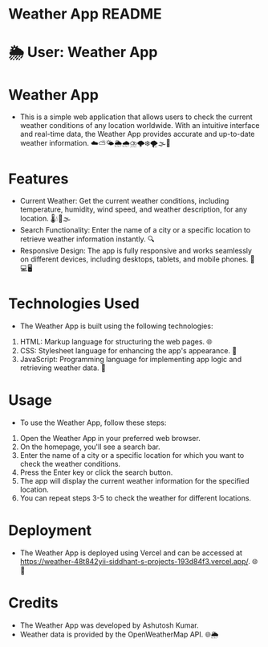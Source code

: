 # Weather App README
# 🌦️ User: Weather App

# Weather App
- This is a simple web application that allows users to check the current weather conditions of any location worldwide. With an intuitive interface and real-time data, the Weather App provides accurate and up-to-date weather information. ☁️⛅🌤️🌦️🌧️⛈️🌩️❄️🌪️🌫️🌊

# Features
- Current Weather: Get the current weather conditions, including temperature, humidity, wind speed, and weather description, for any location. 🌡️💧💨🌫️
- Search Functionality: Enter the name of a city or a specific location to retrieve weather information instantly. 🔍
- Responsive Design: The app is fully responsive and works seamlessly on different devices, including desktops, tablets, and mobile phones. 📱💻🖥️
# Technologies Used
- The Weather App is built using the following technologies:

1. HTML: Markup language for structuring the web pages. 🌐
2. CSS: Stylesheet language for enhancing the app's appearance. 🎨
3. JavaScript: Programming language for implementing app logic and retrieving weather data. 🧪

# Usage
- To use the Weather App, follow these steps:

1. Open the Weather App in your preferred web browser.
2. On the homepage, you'll see a search bar.
3. Enter the name of a city or a specific location for which you want to check the weather conditions.
4. Press the Enter key or click the search button.
5. The app will display the current weather information for the specified location.
6. You can repeat steps 3-5 to check the weather for different locations.
# Deployment
- The Weather App is deployed using Vercel and can be accessed at https://weather-48t842yii-siddhant-s-projects-193d84f3.vercel.app/. 🌐🚀
# Credits
- The Weather App was developed by Ashutosh Kumar.
- Weather data is provided by the OpenWeatherMap API. 🌐🌦️
